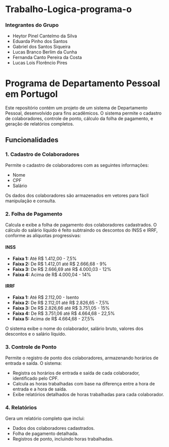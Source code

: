 # Trabalho-Logica-programa-o

### Integrantes do Grupo
- Heytor Pinel Cantelmo da Silva
- Eduarda Pinho dos Santos
- Gabriel dos Santos Siqueira 
- Lucas Branco Berlim da Cunha
- Fernanda Canto Pereira da Costa
- Lucas Lois Florêncio Pires

# Programa de Departamento Pessoal em Portugol

Este repositório contém um projeto de um sistema de Departamento Pessoal, desenvolvido para fins acadêmicos. O sistema permite o cadastro de colaboradores, controle de ponto, cálculo da folha de pagamento, e geração de relatórios completos.

## Funcionalidades

### 1. Cadastro de Colaboradores
Permite o cadastro de colaboradores com as seguintes informações:
- Nome
- CPF
- Salário

Os dados dos colaboradores são armazenados em vetores para fácil manipulação e consulta.

### 2. Folha de Pagamento
Calcula e exibe a folha de pagamento dos colaboradores cadastrados. O cálculo do salário líquido é feito subtraindo os descontos do INSS e IRRF, conforme as alíquotas progressivas:

#### INSS
- **Faixa 1:** Até R$ 1.412,00 - 7,5%
- **Faixa 2:** De R$ 1.412,01 até R$ 2.666,68 - 9%
- **Faixa 3:** De R$ 2.666,69 até R$ 4.000,03 - 12%
- **Faixa 4:** Acima de R$ 4.000,04 - 14%

#### IRRF
- **Faixa 1:** Até R$ 2.112,00 - Isento
- **Faixa 2:** De R$ 2.112,01 até R$ 2.826,65 - 7,5%
- **Faixa 3:** De R$ 2.826,66 até R$ 3.751,05 - 15%
- **Faixa 4:** De R$ 3.751,06 até R$ 4.664,68 - 22,5%
- **Faixa 5:** Acima de R$ 4.664,68 - 27,5%

O sistema exibe o nome do colaborador, salário bruto, valores dos descontos e o salário líquido.

### 3. Controle de Ponto
Permite o registro de ponto dos colaboradores, armazenando horários de entrada e saída. O sistema:
- Registra os horários de entrada e saída de cada colaborador, identificado pelo CPF.
- Calcula as horas trabalhadas com base na diferença entre a hora de entrada e a hora de saída.
- Exibe relatórios detalhados de horas trabalhadas para cada colaborador.

### 4. Relatórios
Gera um relatório completo que inclui:
- Dados dos colaboradores cadastrados.
- Folha de pagamento detalhada.
- Registros de ponto, incluindo horas trabalhadas.
